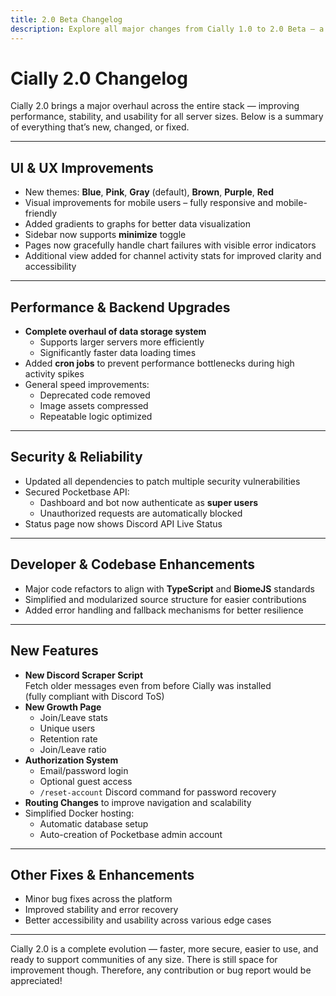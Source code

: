 ```yaml
---
title: 2.0 Beta Changelog
description: Explore all major changes from Cially 1.0 to 2.0 Beta – a complete upgrade in features, performance, and usability.
---
```


# Cially 2.0 Changelog

Cially 2.0 brings a major overhaul across the entire stack — improving performance, stability, and usability for all server sizes. Below is a summary of everything that’s new, changed, or fixed.

---

## UI & UX Improvements

- New themes: **Blue**, **Pink**, **Gray** (default), **Brown**, **Purple**, **Red**
- Visual improvements for mobile users – fully responsive and mobile-friendly
- Added gradients to graphs for better data visualization
- Sidebar now supports **minimize** toggle
- Pages now gracefully handle chart failures with visible error indicators
- Additional view added for channel activity stats for improved clarity and accessibility

---

## Performance & Backend Upgrades

- **Complete overhaul of data storage system**  
  - Supports larger servers more efficiently  
  - Significantly faster data loading times  
- Added **cron jobs** to prevent performance bottlenecks during high activity spikes
- General speed improvements:
  - Deprecated code removed
  - Image assets compressed
  - Repeatable logic optimized

---

## Security & Reliability

- Updated all dependencies to patch multiple security vulnerabilities
- Secured Pocketbase API:  
  - Dashboard and bot now authenticate as **super users**
  - Unauthorized requests are automatically blocked
- Status page now shows Discord API Live Status

---

## Developer & Codebase Enhancements

- Major code refactors to align with **TypeScript** and **BiomeJS** standards
- Simplified and modularized source structure for easier contributions
- Added error handling and fallback mechanisms for better resilience

---

## New Features

- **New Discord Scraper Script**  
  Fetch older messages even from before Cially was installed  
  (fully compliant with Discord ToS)
- **New Growth Page**  
  - Join/Leave stats  
  - Unique users  
  - Retention rate  
  - Join/Leave ratio  
- **Authorization System**  
  - Email/password login  
  - Optional guest access  
  - `/reset-account` Discord command for password recovery
- **Routing Changes** to improve navigation and scalability
- Simplified Docker hosting:
  - Automatic database setup
  - Auto-creation of Pocketbase admin account

---

## Other Fixes & Enhancements

- Minor bug fixes across the platform
- Improved stability and error recovery
- Better accessibility and usability across various edge cases

---

Cially 2.0 is a complete evolution — faster, more secure, easier to use, and ready to support communities of any size.
There is still space for improvement though. Therefore, any contribution or bug report would be appreciated!

